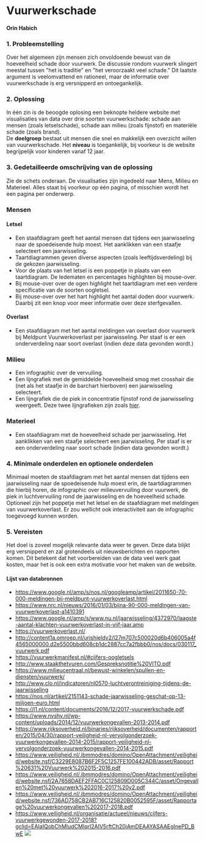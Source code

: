 # Vuurwerkschade 
#### Orin Habich

### 1. Probleemstelling
Over het algemeen zijn mensen zich onvoldoende bewust van de hoeveelheid schade door vuurwerk. 
De discussie rondom vuurwerk slingert meestal tussen "het is traditie" en "het veroorzaakt veel schade."
Dit laatste argument is veelomvattend en rationeel, maar de informatie over vuurwerkschade is erg versnipperd en ontoegankelijk. 

### 2. Oplossing
In één zin is de beoogde oplosing een beknopte heldere website met visualisaties van data over drie soorten vuurwerkschade: schade aan mensen (zoals letselschade), schade aan milieu (zoals fijnstof) en materiële schade (zoals brand).  
De **doelgroep** bestaat uit mensen die snel en makkelijk een overzicht willen van vuurwerkschade. Het **niveau** is toegankelijk, bij voorkeur is de website begrijpelijk voor kinderen vanaf 12 jaar.

### 3. Gedetailleerde omschrijving van de oplossing
Zie de schets onderaan. De visualisaties zijn ingedeeld naar Mens, Milieu en Materieel. Alles staat bij voorkeur op één pagina, of misschien wordt het een pagina per onderwerp.
 ### Mensen
 #### Letsel 

- Een staafdiagram geeft het aantal mensen dat tijdens een jaarwisseling naar de spoedeisende hulp moest. Het aanklikken van een staafje selecteert een jaarwisseling. 
- Taartdiagrammen geven diverse aspecten (zoals leeftijdsverdeling) bij de gekozen jaarwisseling.
- Voor de plaats van het letsel is een poppetje in plaats van een taartdiagram. De ledematen en percentages highlighten bij mouse-over.
 - Bij mouse-over over de ogen highlight het taartdiagram met een verdere specificatie van de soorten oogletsel. 	  
 - Bij mouse-over over het hart highlight het aantal doden door vuurwerk. Daarbij zit een knop voor meer informatie over deze sterfgevallen.

 ####  Overlast
  - Een staafdiagram met het aantal meldingen van overlast door vuurwerk bij Meldpunt Vuurwerkoverlast per jaarwisseling. Per staaf is er een onderverdeling naar soort overlast (indien deze data gevonden wordt.)

### Milieu
- Een infographic over de vervuiling. 
- Een lijngrafiek met de gemiddelde hoeveelheid smog met crosshair die (net als het staafje in de barchart hierboven) een jaarwisseling selecteert. 
- Een lijngrafiek die de piek in concentratie fijnstof rond de jaarwisseling weergeeft. 
Deze twee lijngrafieken zijn zoals [hier](http://www.clo.nl/indicatoren/nl0570-luchtverontreiniging-tijdens-de-jaarwisseling).

### Materieel
- Een staafdiagram met de hoeveelheid schade per jaarwisseling.  Het aanklikken van een staafje selecteert een jaarwisseling. Per staaf is er een onderverdeling naar soort schade (indien data gevonden wordt.)

### 4. Minimale onderdelen en optionele onderdelen
Minimaal moeten de staafdiagram met het aantal mensen dat tijdens een jaarwisseling naar de spoedeisende hulp moest erin, de taartdiagrammen die hierbij horen, de infographic over milieuvervuiling door vuurwerk, de piek in luchtvervuiling rond de jaarwisseling en de hoeveelheid schade.
Optioneel zijn het poppetje met het letsel en de staafdiagram met meldingen van vuurwerkoverlast. Er zou wellicht ook interactiviteit aan de infographic toegevoegd kunnen worden.

### 5. Vereisten
Het doel is zoveel mogelijk relevante data weer te geven. Deze data blijkt erg versnipperd en zal grotendeels uit nieuwsberichten en rapporten komen. Dit betekent dat het voorbereiden van de data veel werk gaat kosten, maar het is ook een extra motivatie voor het maken van de website.
  #### Lijst van databronnen 
- https://www.google.nl/amp/s/nos.nl/googleamp/artikel/2011650-70-000-meldingen-bij-meldpunt-vuurwerkoverlast.html
- https://www.nrc.nl/nieuws/2016/01/03/bijna-90-000-meldingen-van-vuurwerkoverlast-a1410391
- https://www.google.nl/amp/s/www.nu.nl/jaarwisseling/4372970/laagste-aantal-klachten-vuurwerkoverlast-in-vijf-jaar.amp
- https://vuurwerkoverlast.nl/
- http://content1a.omroep.nl/urishieldv2/l27m707c500020d6b406005a4f4565000000.d2e5500bbd608cb1dc2887cc7a2fbbb0/nos/docs/030117_vuurwerk.pdf
-  https://vuurwerkmanifest.nl/#cijfers-oogletsels	
-  http://www.staakthetvuren.com/Gespreksnotitie%20VITO.pdf
-  https://www.milieucentraal.nl/bewust-winkelen/spullen-en-diensten/vuurwerk/
-  http://www.clo.nl/indicatoren/nl0570-luchtverontreiniging-tijdens-de-jaarwisseling 
- https://nos.nl/artikel/2151143-schade-jaarwisseling-geschat-op-13-miljoen-euro.html
- https://l1.nl/content/documents/2016/12/2017-vuurwerkschade.pdf
- https://www.nvshv.nl/wp-content/uploads/2014/12/vuurwerkongevallen-2013-2014.pdf
- https://www.rijksoverheid.nl/binaries/rijksoverheid/documenten/rapporten/2015/04/30/rapport-veiligheid-nl-vervolgonderzoek-vuurwerkongevallen-2014-2015/rapport-veiligheid-nl-vervolgonderzoek-vuurwerkongevallen-2014-2015.pdf
- https://www.veiligheid.nl/.ibmmodres/domino/OpenAttachment/veiligheid/website.nsf/C3229E8087B6F2F5C1257FE100442ADB/asset/Rapport%20631%20Vuurwerk%202015-2016.pdf
- https://www.veiligheid.nl/.ibmmodres/domino/OpenAttachment/veiligheid/website.nsf/2A7658DAEF2FFAC0C125809D005C344C/asset/Ongevallen%20met%20vuurwerk%202016-2017%20v2.pdf
- https://www.veiligheid.nl/.ibmmodres/domino/OpenAttachment/veiligheid/website.nsf/736AD758CB2AB716C125820B0052595F/asset/Rapportage%20vuurwerkongevallen%202017-2018.pdf
- https://www.veiligheid.nl/organisatie/actueel/nieuws/cijfers-vuurwerkgewonden-2017-2018?gclid=EAIaIQobChMIudCMlqrI2AIV5rftCh20jAmDEAAYASAAEgInePD_BwE
![](doc/schetsTechnischeComponenten.png)
